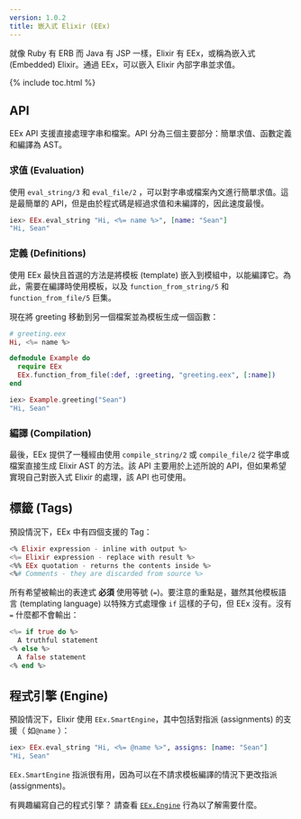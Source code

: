 ```yaml
---
version: 1.0.2
title: 嵌入式 Elixir (EEx)
---
```


就像 Ruby 有 ERB 而 Java 有 JSP 一樣，Elixir 有 EEx，或稱為嵌入式 (Embedded) Elixir。通過 EEx，可以嵌入 Elixir 內部字串並求值。

{% include toc.html %}

## API

EEx API 支援直接處理字串和檔案。API 分為三個主要部分：簡單求值、函數定義和編譯為 AST。

### 求值 (Evaluation)

使用 `eval_string/3` 和 `eval_file/2` ，可以對字串或檔案內文進行簡單求值。這是最簡單的 API，但是由於程式碼是經過求值和未編譯的，因此速度最慢。

```elixir
iex> EEx.eval_string "Hi, <%= name %>", [name: "Sean"]
"Hi, Sean"
```

### 定義 (Definitions)

使用 EEx 最快且首選的方法是將模板 (template) 嵌入到模組中，以能編譯它。為此，需要在編譯時使用模板，以及 `function_from_string/5` 和 `function_from_file/5` 巨集。

現在將 greeting 移動到另一個檔案並為模板生成一個函數：

```elixir
# greeting.eex
Hi, <%= name %>

defmodule Example do
  require EEx
  EEx.function_from_file(:def, :greeting, "greeting.eex", [:name])
end

iex> Example.greeting("Sean")
"Hi, Sean"
```

### 編譯 (Compilation)

最後，EEx 提供了一種經由使用 `compile_string/2` 或 `compile_file/2` 從字串或檔案直接生成 Elixir AST 的方法。該 API 主要用於上述所說的 API，但如果希望實現自己對嵌入式 Elixir 的處理，該 API 也可使用。

## 標籤 (Tags)

預設情況下，EEx 中有四個支援的 Tag：

```elixir
<% Elixir expression - inline with output %>
<%= Elixir expression - replace with result %>
<%% EEx quotation - returns the contents inside %>
<%# Comments - they are discarded from source %>
```

所有希望被輸出的表達式 __必須__ 使用等號 (`=`)。要注意的重點是，雖然其他模板語言 (templating language) 以特殊方式處理像 `if` 這樣的子句，但 EEx 沒有。沒有 `=` 什麼都不會輸出：

```elixir
<%= if true do %>
  A truthful statement
<% else %>
  A false statement
<% end %>
```

## 程式引擎 (Engine)

預設情況下，Elixir 使用 `EEx.SmartEngine`，其中包括對指派 (assignments) 的支援（ 如`@name` ）：

```elixir
iex> EEx.eval_string "Hi, <%= @name %>", assigns: [name: "Sean"]
"Hi, Sean"
```

`EEx.SmartEngine` 指派很有用，因為可以在不請求模板編譯的情況下更改指派 (assignments)。

有興趣編寫自己的程式引擎？ 請查看 [`EEx.Engine`](https://hexdocs.pm/eex/EEx.Engine.html) 行為以了解需要什麼。